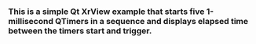 ### This is a simple Qt XrView example that starts five 1-millisecond QTimers in a sequence and displays elapsed time between the timers start and trigger.
